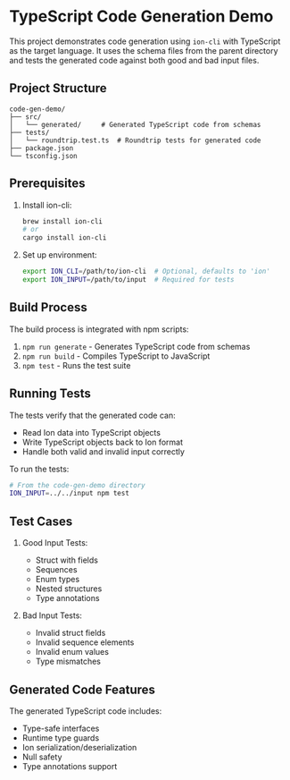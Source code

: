 # TypeScript Code Generation Demo

This project demonstrates code generation using `ion-cli` with TypeScript as the target language. It uses the schema files from the parent directory and tests the generated code against both good and bad input files.

## Project Structure

```
code-gen-demo/
├── src/
│   └── generated/     # Generated TypeScript code from schemas
├── tests/
│   └── roundtrip.test.ts  # Roundtrip tests for generated code
├── package.json
└── tsconfig.json
```

## Prerequisites

1. Install ion-cli:
   ```bash
   brew install ion-cli
   # or
   cargo install ion-cli
   ```

2. Set up environment:
   ```bash
   export ION_CLI=/path/to/ion-cli  # Optional, defaults to 'ion'
   export ION_INPUT=/path/to/input  # Required for tests
   ```

## Build Process

The build process is integrated with npm scripts:

1. `npm run generate` - Generates TypeScript code from schemas
2. `npm run build` - Compiles TypeScript to JavaScript
3. `npm test` - Runs the test suite

## Running Tests

The tests verify that the generated code can:
- Read Ion data into TypeScript objects
- Write TypeScript objects back to Ion format
- Handle both valid and invalid input correctly

To run the tests:

```bash
# From the code-gen-demo directory
ION_INPUT=../../input npm test
```

## Test Cases

1. Good Input Tests:
   - Struct with fields
   - Sequences
   - Enum types
   - Nested structures
   - Type annotations

2. Bad Input Tests:
   - Invalid struct fields
   - Invalid sequence elements
   - Invalid enum values
   - Type mismatches

## Generated Code Features

The generated TypeScript code includes:
- Type-safe interfaces
- Runtime type guards
- Ion serialization/deserialization
- Null safety
- Type annotations support 